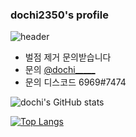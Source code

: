 ### dochi2350's profile
![header](https://capsule-render.vercel.app/api?type=wave&color=auto&height=300&section=header&text=capsule%20render&fontSize=90)

- 벌점 제거 문의받습니다
- 문의 <a href="https://www.instagram.com/dochi_____">@dochi_____</a>
- 문의 디스코드 6969#7474

![dochi's GitHub stats](https://github-readme-stats.vercel.app/api?username=dochi2350&show_icons=true&theme=tokyonight)

[![Top Langs](https://github-readme-stats.vercel.app/api/top-langs/?username=dochi2350&theme=tokyonight&layout=compact&hide=CMake)](https://github.com/anuraghazra/github-readme-stats)
